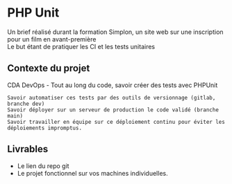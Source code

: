 # PHP Unit

Un brief réalisé durant la formation Simplon, un site web sur une inscription pour un film en avant-première <br>
Le but étant de pratiquer les CI et les tests unitaires<br>

## Contexte du projet
CDA DevOps - Tout au long du code, savoir créer des tests avec PHPUnit

    Savoir automatiser ces tests par des outils de versionnage (gitlab, branche dev)
    Savoir déployer sur un serveur de production le code validé (branche main)
    Savoir travailler en équipe sur ce déploiement continu pour éviter les déploiements impromptus.

## Livrables

- Le lien du repo git
- Le projet fonctionnel sur vos machines individuelles.
